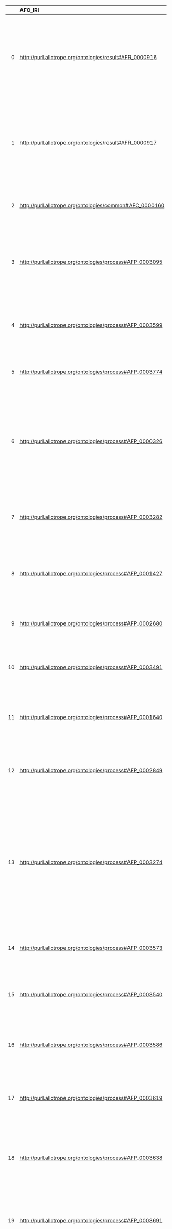 |    | AFO_IRI                                                      | AFO_DESC                                                                                                                                                          | EDAM_IRI                               | EDAM_DESC                                   | EDAM_DEF                                                                                                                                                                                                                                                                                                                          |
|---:|:-------------------------------------------------------------|:------------------------------------------------------------------------------------------------------------------------------------------------------------------|:---------------------------------------|:--------------------------------------------|:----------------------------------------------------------------------------------------------------------------------------------------------------------------------------------------------------------------------------------------------------------------------------------------------------------------------------------|
|  0 | http://purl.allotrope.org/ontologies/result#AFR_0000916      | {'label': 'classification', 'prefLabel': 'classification', 'altLabel': None, 'name': 'AFR_0000916'}                                                               | http://edamontology.org/operation_2990 | {'label': 'classification'}                 | ['Assign molecular sequences, structures or other biological data to a specific group or category according to qualities it shares with that group or category.']                                                                                                                                                                 |
|  1 | http://purl.allotrope.org/ontologies/result#AFR_0000917      | {'label': 'identifier', 'prefLabel': 'identifier', 'altLabel': 'ID', 'name': 'AFR_0000917'}                                                                       | http://edamontology.org/data_0842      | {'label': 'identifier'}                     | ['A text token, number or something else which identifies an entity, but which may not be persistent (stable) or unique (the same identifier may identify multiple things).']                                                                                                                                                     |
|  2 | http://purl.allotrope.org/ontologies/common#AFC_0000160      | {'label': 'list', 'prefLabel': 'list', 'altLabel': 'sequence', 'name': 'AFC_0000160'}                                                                             | http://edamontology.org/data_2044      | {'label': 'sequence'}                       | ['One or more molecular sequences, possibly with associated annotation.']                                                                                                                                                                                                                                                         |
|  3 | http://purl.allotrope.org/ontologies/process#AFP_0003095     | {'label': 'data acquisition', 'prefLabel': 'data acquisition', 'altLabel': None, 'name': 'AFP_0003095'}                                                           | http://edamontology.org/topic_3077     | {'label': 'data acquisition'}               | ['The acquisition of data, typically measurements of physical systems using any type of sampling system, or by another other means.']                                                                                                                                                                                             |
|  4 | http://purl.allotrope.org/ontologies/process#AFP_0003599     | {'label': 'comparing', 'prefLabel': 'comparing', 'altLabel': 'comparison', 'name': 'AFP_0003599'}                                                                 | http://edamontology.org/operation_2424 | {'label': 'comparison'}                     | ['Compare two or more things to identify similarities.']                                                                                                                                                                                                                                                                          |
|  5 | http://purl.allotrope.org/ontologies/process#AFP_0003774     | {'label': 'imaging', 'prefLabel': 'imaging', 'altLabel': None, 'name': 'AFP_0003774'}                                                                             | http://edamontology.org/topic_3382     | {'label': 'imaging'}                        | ['The visual representation of an object.']                                                                                                                                                                                                                                                                                       |
|  6 | http://purl.allotrope.org/ontologies/process#AFP_0000326     | {'label': 'nuclear magnetic resonance spectroscopy', 'prefLabel': 'nuclear magnetic resonance spectroscopy', 'altLabel': 'NMR', 'name': 'AFP_0000326'}            | http://edamontology.org/topic_0593     | {'label': 'NMR'}                            | ['An analytical technique that exploits the magenetic properties of certain atomic nuclei to provide information on the structure, dynamics, reaction state and chemical environment of molecules.']                                                                                                                              |
|  7 | http://purl.allotrope.org/ontologies/process#AFP_0003282     | {'label': 'calculation', 'prefLabel': 'calculation', 'altLabel': 'computation', 'name': 'AFP_0003282'}                                                            | http://edamontology.org/operation_3438 | {'label': 'calculation'}                    | ['Mathematical determination of the value of something, typically a properly of a  molecule.']                                                                                                                                                                                                                                    |
|  8 | http://purl.allotrope.org/ontologies/process#AFP_0001427     | {'label': 'mass spectrometry', 'prefLabel': 'mass spectrometry', 'altLabel': 'MS', 'name': 'AFP_0001427'}                                                         | http://edamontology.org/topic_0134     | {'label': 'mass spectrometry'}              | ['An analytical chemistry technique that measures the mass-to-charge ratio and abundance of ions in the gas phase.']                                                                                                                                                                                                              |
|  9 | http://purl.allotrope.org/ontologies/process#AFP_0002680     | {'label': 'assay', 'prefLabel': 'assay', 'altLabel': 'analysis', 'name': 'AFP_0002680'}                                                                           | http://edamontology.org/operation_2945 | {'label': 'analysis'}                       | ['Apply analytical methods to existing data of a specific type.']                                                                                                                                                                                                                                                                 |
| 10 | http://purl.allotrope.org/ontologies/process#AFP_0003491     | {'label': 'analysis assay', 'prefLabel': 'analysis assay', 'altLabel': 'analysis', 'name': 'AFP_0003491'}                                                         | http://edamontology.org/operation_2945 | {'label': 'analysis'}                       | ['Apply analytical methods to existing data of a specific type.']                                                                                                                                                                                                                                                                 |
| 11 | http://purl.allotrope.org/ontologies/process#AFP_0001640     | {'label': 'assembling', 'prefLabel': 'assembling', 'altLabel': 'assembly', 'name': 'AFP_0001640'}                                                                 | http://edamontology.org/operation_3433 | {'label': 'assembly'}                       | ['Construct some entity (typically a molecule sequence) from component pieces.']                                                                                                                                                                                                                                                  |
| 12 | http://purl.allotrope.org/ontologies/process#AFP_0002849     | {'label': 'quantification', 'prefLabel': 'quantification', 'altLabel': 'quantitation', 'name': 'AFP_0002849'}                                                     | http://edamontology.org/operation_3799 | {'label': 'quantification'}                 | ['Counting and measuring experimentally determined observations into quantities.']                                                                                                                                                                                                                                                |
| 13 | http://purl.allotrope.org/ontologies/process#AFP_0003274     | {'label': 'structure determination', 'prefLabel': 'structure determination', 'altLabel': None, 'name': 'AFP_0003274'}                                             | http://edamontology.org/topic_2226     | {'label': 'structure determination'}        | ['Experimental methods for biomolecular structure determination, such as X-ray crystallography, nuclear magnetic resonance (NMR), circular dichroism (CD) spectroscopy, microscopy etc., including the assignment or modelling of molecular structure from such data.']                                                           |
| 14 | http://purl.allotrope.org/ontologies/process#AFP_0003573     | {'label': 'sorting', 'prefLabel': 'sorting', 'altLabel': None, 'name': 'AFP_0003573'}                                                                             | http://edamontology.org/operation_3802 | {'label': 'sorting'}                        | ['Sort a set of files or data items according to some property.']                                                                                                                                                                                                                                                                 |
| 15 | http://purl.allotrope.org/ontologies/process#AFP_0003540     | {'label': 'image analysis', 'prefLabel': 'image analysis', 'altLabel': None, 'name': 'AFP_0003540'}                                                               | http://edamontology.org/operation_3443 | {'label': 'image analysis'}                 | ['The analysis of a image (typically a digital image) of some type in order to extract information from it.']                                                                                                                                                                                                                     |
| 16 | http://purl.allotrope.org/ontologies/process#AFP_0003586     | {'label': 'indexing', 'prefLabel': 'indexing', 'altLabel': None, 'name': 'AFP_0003586'}                                                                           | http://edamontology.org/operation_0227 | {'label': 'indexing'}                       | ['Generate an index of (typically a file of) biological data.']                                                                                                                                                                                                                                                                   |
| 17 | http://purl.allotrope.org/ontologies/process#AFP_0003619     | {'label': 'peak detection', 'prefLabel': 'peak detection', 'altLabel': None, 'name': 'AFP_0003619'}                                                               | http://edamontology.org/operation_3215 | {'label': 'peak detection'}                 | ['Identify peaks in a spectrum from a mass spectrometry, NMR, or some other spectrum-generating experiment.']                                                                                                                                                                                                                     |
| 18 | http://purl.allotrope.org/ontologies/process#AFP_0003638     | {'label': 'statistical inference', 'prefLabel': 'statistical inference', 'altLabel': None, 'name': 'AFP_0003638'}                                                 | http://edamontology.org/operation_3658 | {'label': 'statistical inference'}          | ['Analyse data in order to deduce properties of an underlying distribution or population.']                                                                                                                                                                                                                                       |
| 19 | http://purl.allotrope.org/ontologies/process#AFP_0003691     | {'label': 'sequential process', 'prefLabel': 'sequential process', 'altLabel': 'sequence', 'name': 'AFP_0003691'}                                                 | http://edamontology.org/data_2044      | {'label': 'sequence'}                       | ['One or more molecular sequences, possibly with associated annotation.']                                                                                                                                                                                                                                                         |
| 20 | http://purl.obolibrary.org/obo/IAO_0000088                   | {'label': 'report', 'prefLabel': 'report', 'altLabel': None, 'name': 'IAO_0000088'}                                                                               | http://edamontology.org/data_2048      | {'label': 'report'}                         | ['A human-readable collection of information including annotation on a biological entity or phenomena, computer-generated reports of analysis of primary data (e.g. sequence or structural), and metadata (data about primary data) or any other free (essentially unformatted) text, as distinct from the primary data itself.'] |
| 21 | http://purl.obolibrary.org/obo/IAO_0000101                   | {'label': 'image', 'prefLabel': 'image', 'altLabel': None, 'name': 'IAO_0000101'}                                                                                 | http://edamontology.org/data_2968      | {'label': 'image'}                          | ['Data (typically biological or biomedical) that has been rendered into an image, typically for display on screen.']                                                                                                                                                                                                              |
| 22 | http://purl.allotrope.org/ontologies/process#AFP_0003779     | {'label': 'genotyping qPCR experiment', 'prefLabel': 'genotyping qPCR experiment', 'altLabel': 'genotyping', 'name': 'AFP_0003779'}                               | http://edamontology.org/operation_3196 | {'label': 'genotyping'}                     | ["Analyse DNA sequence data to identify differences between the genetic composition (genotype) of an individual compared to other individual's or a reference sequence."]                                                                                                                                                         |
| 23 | http://purl.allotrope.org/ontologies/quality#AFQ_0000226     | {'label': 'conversion (quality)', 'prefLabel': 'conversion (quality)', 'altLabel': 'conversion', 'name': 'AFQ_0000226'}                                           | http://edamontology.org/operation_3434 | {'label': 'conversion'}                     | ['Convert a data set from one form to another.']                                                                                                                                                                                                                                                                                  |
| 24 | http://purl.obolibrary.org/obo/PATO_0000141                  | {'label': 'structure', 'prefLabel': 'structure', 'altLabel': 'conformation', 'name': 'PATO_0000141'}                                                              | http://edamontology.org/data_0883      | {'label': 'structure'}                      | ['3D coordinate and associated data for a macromolecular tertiary (3D) structure or part of a structure.']                                                                                                                                                                                                                        |
| 25 | http://purl.allotrope.org/ontologies/realizable#AFRE_0000006 | {'label': 'operational situation', 'prefLabel': 'operational situation', 'altLabel': 'operation', 'name': 'AFRE_0000006'}                                         | http://edamontology.org/operation_0004 | {'label': 'operation'}                      | ['A function that processes a set of inputs and results in a set of outputs, or associates arguments (inputs) with values (outputs).']                                                                                                                                                                                            |
| 26 | http://purl.allotrope.org/ontologies/result#AFR_0000053      | {'label': 'circular dichroism spectrum', 'prefLabel': 'circular dichroism spectrum', 'altLabel': 'CD spectra', 'name': 'AFR_0000053'}                             | http://edamontology.org/data_0939      | {'label': 'CD spectra'}                     | ['Protein secondary structure from protein coordinate or circular dichroism (CD) spectroscopic data.']                                                                                                                                                                                                                            |
| 27 | http://purl.allotrope.org/ontologies/result#AFR_0000068      | {'label': 'spectrum', 'prefLabel': 'spectrum', 'altLabel': 'spectra', 'name': 'AFR_0000068'}                                                                      | http://edamontology.org/data_3483      | {'label': 'spectrum'}                       | ['The spectrum of frequencies of electromagnetic radiation emitted from a molecule as a result of some spectroscopy experiment.']                                                                                                                                                                                                 |
| 28 | http://purl.allotrope.org/ontologies/result#AFR_0000439      | {'label': 'mass spectrum', 'prefLabel': 'mass spectrum', 'altLabel': 'mass spectra', 'name': 'AFR_0000439'}                                                       | http://edamontology.org/data_0943      | {'label': 'mass spectrum'}                  | ['Spectra from mass spectrometry.']                                                                                                                                                                                                                                                                                               |
| 29 | http://purl.allotrope.org/ontologies/result#AFR_0000700      | {'label': 'fingerprint', 'prefLabel': 'fingerprint', 'altLabel': 'fingerprinting', 'name': 'AFR_0000700'}                                                         | http://edamontology.org/data_1365      | {'label': 'fingerprint'}                    | ['One or more fingerprints (sequence classifiers) as used in the PRINTS database.']                                                                                                                                                                                                                                               |
| 30 | http://purl.allotrope.org/ontologies/result#AFR_0000960      | {'label': 'matrix datum', 'prefLabel': 'matrix datum', 'altLabel': 'matrix', 'name': 'AFR_0000960'}                                                               | http://edamontology.org/data_2082      | {'label': 'matrix'}                         | ['An array of numerical values.']                                                                                                                                                                                                                                                                                                 |
| 31 | http://purl.allotrope.org/ontologies/role#AFRL_0000019       | {'label': 'parameter role', 'prefLabel': 'parameter role', 'altLabel': 'parameter', 'name': 'AFRL_0000019'}                                                       | http://edamontology.org/data_2527      | {'label': 'parameter'}                      | ['Typically a simple numerical or string value that controls the operation of a tool.']                                                                                                                                                                                                                                           |
| 32 | http://purl.allotrope.org/ontologies/result#AFR_0001061      | {'label': 'family name', 'prefLabel': 'family name', 'altLabel': 'last name', 'name': 'AFR_0001061'}                                                              | http://edamontology.org/data_2732      | {'label': 'family name'}                    | ['The name of a family of organism.']                                                                                                                                                                                                                                                                                             |
| 33 | http://purl.allotrope.org/ontologies/result#AFR_0001068      | {'label': 'URL', 'prefLabel': 'URL', 'altLabel': None, 'name': 'AFR_0001068'}                                                                                     | http://edamontology.org/data_1052      | {'label': 'URL'}                            | ['A Uniform Resource Locator (URL).']                                                                                                                                                                                                                                                                                             |
| 34 | http://purl.allotrope.org/ontologies/result#AFR_0001118      | {'label': 'sample identifier', 'prefLabel': 'sample identifier', 'altLabel': 'sample ID', 'name': 'AFR_0001118'}                                                  | http://edamontology.org/data_3273      | {'label': 'sample ID'}                      | ['Name or other identifier of an entry from a biosample database.']                                                                                                                                                                                                                                                               |
| 35 | http://purl.allotrope.org/ontologies/result#AFR_0001513      | {'label': 'scalar URI datum', 'prefLabel': 'scalar URI datum', 'altLabel': 'URI', 'name': 'AFR_0001513'}                                                          | http://edamontology.org/data_1047      | {'label': 'URI'}                            | ['A string of characters that name or otherwise identify a resource on the Internet.']                                                                                                                                                                                                                                            |
| 36 | http://purl.allotrope.org/ontologies/result#AFR_0002036      | {'label': 'concentration', 'prefLabel': 'concentration', 'altLabel': 'concentration (datum)', 'name': 'AFR_0002036'}                                              | http://edamontology.org/data_2140      | {'label': 'concentration'}                  | ['The concentration of a chemical compound.']                                                                                                                                                                                                                                                                                     |
| 37 | http://purl.allotrope.org/ontologies/result#AFR_0001926      | {'label': 'file name', 'prefLabel': 'file name', 'altLabel': None, 'name': 'AFR_0001926'}                                                                         | http://edamontology.org/data_1050      | {'label': 'file name'}                      | ['The name (or part of a name) of a file (of any type).']                                                                                                                                                                                                                                                                         |
| 38 | http://purl.allotrope.org/ontologies/role#AFRL_0000478       | {'label': 'parameter (math)', 'prefLabel': 'parameter (math)', 'altLabel': 'parameter', 'name': 'AFRL_0000478'}                                                   | http://edamontology.org/data_2527      | {'label': 'parameter'}                      | ['Typically a simple numerical or string value that controls the operation of a tool.']                                                                                                                                                                                                                                           |
| 39 | http://purl.allotrope.org/ontologies/result#AFR_0001952      | {'label': 'molecular formula', 'prefLabel': 'molecular formula', 'altLabel': 'chemical formula', 'name': 'AFR_0001952'}                                           | http://edamontology.org/data_0846      | {'label': 'chemical formula'}               | ['A specification of a chemical structure.']                                                                                                                                                                                                                                                                                      |
| 40 | http://purl.allotrope.org/ontologies/result#AFR_0002010      | {'label': 'experimental data', 'prefLabel': 'experimental data', 'altLabel': 'experiment data', 'name': 'AFR_0002010'}                                            | http://edamontology.org/data_2028      | {'label': 'experimental data'}              | ['Raw data from or annotation on laboratory experiments.']                                                                                                                                                                                                                                                                        |
| 41 | http://purl.allotrope.org/ontologies/result#AFR_0002040      | {'label': 'database', 'prefLabel': 'database', 'altLabel': None, 'name': 'AFR_0002040'}                                                                           | http://edamontology.org/data_0581      | {'label': 'database'}                       | ['A digital data archive typically based around a relational model but sometimes using an object-oriented, tree or graph-based model.']                                                                                                                                                                                           |
| 42 | http://purl.allotrope.org/ontologies/result#AFR_0002294      | {'label': 'molecular mass', 'prefLabel': 'molecular mass', 'altLabel': 'molecular mass (datum)', 'name': 'AFR_0002294'}                                           | http://edamontology.org/data_0844      | {'label': 'molecular mass'}                 | ['Mass of a molecule.']                                                                                                                                                                                                                                                                                                           |
| 43 | http://purl.allotrope.org/ontologies/result#AFR_0002466      | {'label': 'image format', 'prefLabel': 'image format', 'altLabel': None, 'name': 'AFR_0002466'}                                                                   | http://edamontology.org/format_3547    | {'label': 'image format'}                   | ['Format used for images and image metadata.']                                                                                                                                                                                                                                                                                    |
| 44 | http://purl.allotrope.org/ontologies/result#AFR_0002766      | {'label': 'protein attenuation coefficient', 'prefLabel': 'protein attenuation coefficient', 'altLabel': 'protein extinction coefficient', 'name': 'AFR_0002766'} | http://edamontology.org/data_1531      | {'label': 'protein extinction coefficient'} | ['The extinction coefficient of a protein.']                                                                                                                                                                                                                                                                                      |
| 45 | http://purl.allotrope.org/ontologies/result#AFR_0002804      | {'label': 'error', 'prefLabel': 'error', 'altLabel': None, 'name': 'AFR_0002804'}                                                                                 | http://edamontology.org/data_2192      | {'label': 'error'}                          | ['Data on an error generated by computer system or tool.']                                                                                                                                                                                                                                                                        |
| 46 | http://purl.allotrope.org/ontologies/role#AFRL_0000252       | {'label': 'validation sample role', 'prefLabel': 'validation sample role', 'altLabel': 'validation', 'name': 'AFRL_0000252'}                                      | http://edamontology.org/operation_2428 | {'label': 'validation'}                     | ['Validate some data.']                                                                                                                                                                                                                                                                                                           |
| 47 | http://purl.allotrope.org/ontologies/role#AFRL_0000547       | {'label': 'matrix role', 'prefLabel': 'matrix role', 'altLabel': 'matrix', 'name': 'AFRL_0000547'}                                                                | http://edamontology.org/data_2082      | {'label': 'matrix'}                         | ['An array of numerical values.']                                                                                                                                                                                                                                                                                                 |
| 48 | http://purl.obolibrary.org/obo/IAO_0000429                   | {'label': 'email address', 'prefLabel': 'email address', 'altLabel': None, 'name': 'IAO_0000429'}                                                                 | http://edamontology.org/data_1691      | {'label': 'email address'}                  | ['A valid email address of an end-user.']                                                                                                                                                                                                                                                                                         |
| 49 | http://purl.obolibrary.org/obo/PATO_0000014                  | {'label': 'color (quality)', 'prefLabel': 'color (quality)', 'altLabel': 'color', 'name': 'PATO_0000014'}                                                         | http://edamontology.org/data_2151      | {'label': 'color'}                          | ['Specification of one or more colors.']                                                                                                                                                                                                                                                                                          |